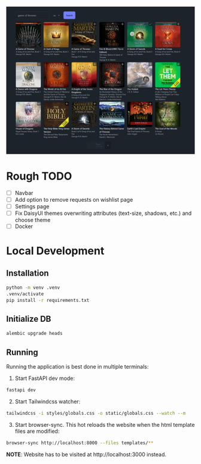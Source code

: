 ![Search page](media/search_page.png)

# Rough TODO

- [ ] Navbar
- [ ] Add option to remove requests on wishlist page
- [ ] Settings page
- [ ] Fix DaisyUI themes overwriting attributes (text-size, shadows, etc.) and choose theme
- [ ] Docker

# Local Development

## Installation

```sh
python -m venv .venv
.venv/activate
pip install -r requirements.txt
```

## Initialize DB

```sh
alembic upgrade heads
```

## Running

Running the application is best done in multiple terminals:

1. Start FastAPI dev mode:

```sh
fastapi dev
```

2. Start Tailwindcss watcher:

```sh
tailwindcss -i styles/globals.css -o static/globals.css --watch --m
```

3. Start browser-sync. This hot reloads the website when the html template files are modified:

```sh
browser-sync http://localhost:8000 --files templates/**
```

**NOTE**: Website has to be visited at http://localhost:3000 instead.
